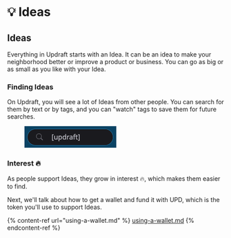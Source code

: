 # 💡 Ideas

## Ideas

Everything in Updraft starts with an Idea. It can be an idea to make your neighborhood better or improve a product or business. You can go as big or as small as you like with your Idea.&#x20;

### Finding Ideas

On Updraft, you will see a lot of Ideas from other people. You can search for them by text or by tags, and you can "watch" tags to save them for future searches.

<figure><img src=".gitbook/assets/search-bar.png" alt=""><figcaption></figcaption></figure>

### Interest 🔥

As people support Ideas, they grow in interest 🔥, which makes them easier to find.

Next, we'll talk about how to get a wallet and fund it with UPD, which is the token you'll use to support Ideas.

{% content-ref url="using-a-wallet.md" %}
[using-a-wallet.md](using-a-wallet.md)
{% endcontent-ref %}
